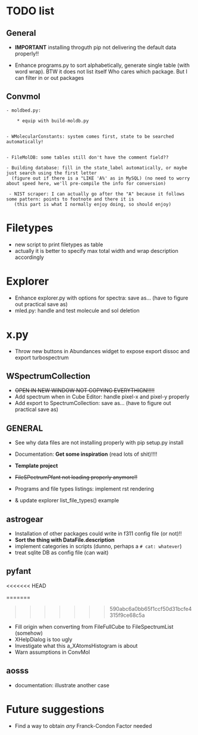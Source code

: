 # TODO list


## General

- **IMPORTANT** installing throguth pip not delivering the default data properly!!

- Enhance programs.py to sort alphabetically, generate single table (with word wrap). BTW it does not list itself
  Who cares which package. But I can filter in or out packages


## Convmol

    - moldbed.py:
    
        * equip with build-moldb.py
        

    - WMolecularConstants: system comes first, state to be searched automatically!
    
    
    - FileMolDB: some tables still don't have the comment field??
    
    - Building database: fill in the state_label automatically, or maybe just search using the first letter
      (figure out if there is a "LIKE 'A%' as in MySQL) (no need to worry about speed here, we'll pre-compile the info for conversion)
      
     - NIST scraper: I can actually go after the "A" because it follows some pattern: points to footnote and there it is
       (this part is what I normally enjoy doing, so should enjoy)


# Filetypes

- new script to print filetypes as table
- actually it is better to specify max total width and wrap description accordingly

# Explorer

- Enhance explorer.py with options for spectra: save as... (have to figure out practical save as)
- mled.py: handle and test molecule and sol deletion

# x.py

- Throw new buttons in Abundances widget to expose export dissoc and export turbospectrum

## WSpectrumCollection

- ~~OPEN IN NEW WINDOW NOT COPYING EVERYTHIGN!!!!!~~
- Add spectrum when in Cube Editor: handle pixel-x and pixel-y properly
- Add export to SpectrumCollection: save as... (have to figure out practical save as)


## GENERAL

  
  - See why data files are not installing properly with pip setup.py install
  
- Documentation: **Get some inspiration** (read lots of shit)!!!!
- **Template project**
- ~~FileSPectrumPfant not loading properly anymore!!~~
- Programs and file types listings: implement rst rendering
- & update explorer list_file_types() example


## astrogear

  - Installation of other packages could write in f311 config file (or not)!!
  - **Sort the thing with DataFile.description**
  - implement categories in scripts (dunno, perhaps a `# cat: whatever`)
  - treat sqlite DB as config file (can wait)

## pyfant
<<<<<<< HEAD

=======
  
>>>>>>> 590abc6a0bb65f1ccf50d31bcfe4315f9ce68c5a
  - Fill origin when converting from FileFullCube to FileSpectrumList (somehow)
  - XHelpDialog is too ugly
  - Investigate what this a_XAtomsHistogram is about
  - Warn assumptions in ConvMol

  
## aosss

  - documentation: illustrate another case


# Future suggestions

  - Find a way to obtain *any* Franck-Condon Factor needed
  
